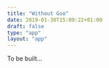 ```yaml
---
title: "Without Goo"
date: 2019-01-30T15:09:22+01:00
draft: false
type: "app"
layout: "app"
---
```


To be built...
